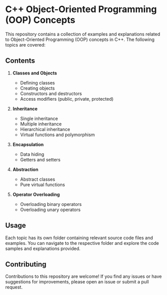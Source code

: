 # C++ Object-Oriented Programming (OOP) Concepts

This repository contains a collection of examples and explanations related to Object-Oriented Programming (OOP) concepts in C++. The following topics are covered:

## Contents

1. **Classes and Objects**
   - Defining classes
   - Creating objects
   - Constructors and destructors
   - Access modifiers (public, private, protected)

2. **Inheritance**
   - Single inheritance
   - Multiple inheritance
   - Hierarchical inheritance
   - Virtual functions and polymorphism

3. **Encapsulation**
   - Data hiding
   - Getters and setters

4. **Abstraction**
   - Abstract classes
   - Pure virtual functions

5. **Operator Overloading**
   - Overloading binary operators
   - Overloading unary operators

## Usage

Each topic has its own folder containing relevant source code files and examples. You can navigate to the respective folder and explore the code samples and explanations provided.

## Contributing

Contributions to this repository are welcome! If you find any issues or have suggestions for improvements, please open an issue or submit a pull request.

